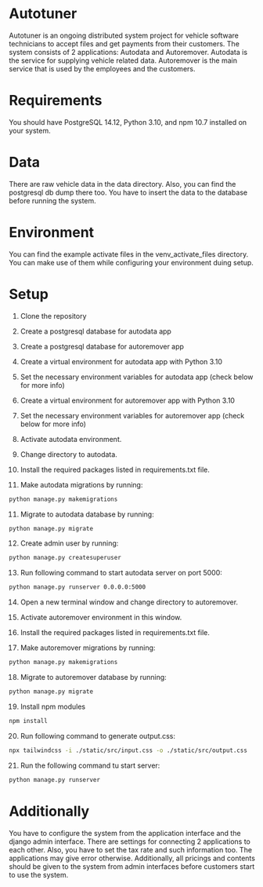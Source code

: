 # Autotuner

Autotuner is an ongoing distributed system project for vehicle software technicians to accept files and get payments from their customers. The system consists of 2 applications: Autodata and Autoremover. Autodata is the service for supplying vehicle related data. Autoremover is the main service that is used by the employees and the customers.

# Requirements

You should have PostgreSQL 14.12, Python 3.10, and npm 10.7 installed on your system.

# Data

There are raw vehicle data in the data directory. Also, you can find the postgresql db dump there too. You have to insert the data to the database before running the system.

# Environment

You can find the example activate files in the venv_activate_files directory. You can make use of them while configuring your environment duing setup.

# Setup

1. Clone the repository

2. Create a postgresql database for autodata app

3. Create a postgresql database for autoremover app

4. Create a virtual environment for autodata app with Python 3.10

5. Set the necessary environment variables for autodata app (check below for more info)

6. Create a virtual environment for autoremover app with Python 3.10

7. Set the necessary environment variables for autoremover app (check below for more info)

8. Activate autodata environment.

9. Change directory to autodata.

10. Install the required packages listed in requirements.txt file.

11. Make autodata migrations by running:

```bash
python manage.py makemigrations
```

11. Migrate to autodata database by running:

```bash
python manage.py migrate
```

12. Create admin user by running:

```bash
python manage.py createsuperuser
```

13. Run following command to start autodata server on port 5000:

```bash
python manage.py runserver 0.0.0.0:5000
```

14. Open a new terminal window and change directory to autoremover.

15. Activate autoremover environment in this window.

16. Install the required packages listed in requirements.txt file.

17. Make autoremover migrations by running:

```bash
python manage.py makemigrations
```

18. Migrate to autoremover database by running:

```bash
python manage.py migrate
```

19. Install npm modules

```bash
npm install
```

20. Run following command to generate output.css:

```bash
npx tailwindcss -i ./static/src/input.css -o ./static/src/output.css
```

21. Run the following command tu start server:

```bash
python manage.py runserver
```

# Additionally

You have to configure the system from the application interface and the django admin interface. There are settings for connecting 2 applications to each other. Also, you have to set the tax rate and such information too. The applications may give error otherwise. Additionally, all pricings and contents should be given to the system from admin interfaces before customers start to use the system.
